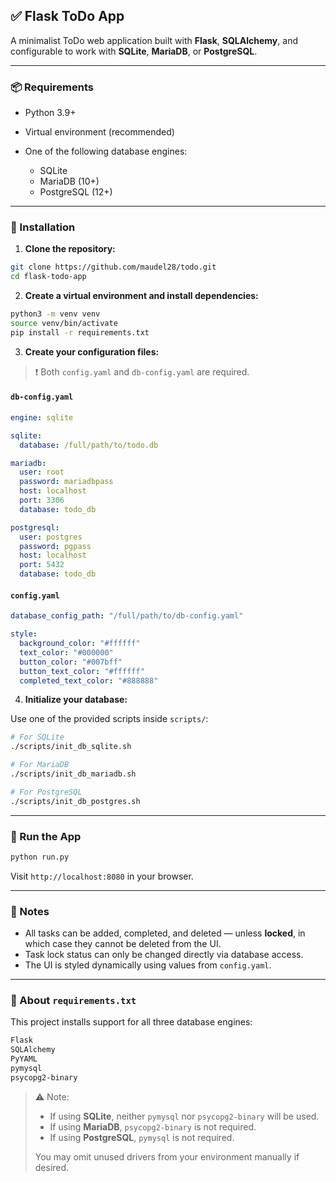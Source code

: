 ## ✅ Flask ToDo App

A minimalist ToDo web application built with **Flask**, **SQLAlchemy**, and configurable to work with **SQLite**, **MariaDB**, or **PostgreSQL**.

---

### 📦 Requirements

* Python 3.9+
* Virtual environment (recommended)
* One of the following database engines:

  * SQLite
  * MariaDB (10+)
  * PostgreSQL (12+)

---

### 🔧 Installation

1. **Clone the repository:**

```bash
git clone https://github.com/maudel28/todo.git
cd flask-todo-app
```

2. **Create a virtual environment and install dependencies:**

```bash
python3 -m venv venv
source venv/bin/activate
pip install -r requirements.txt
```

3. **Create your configuration files:**

> ❗ Both `config.yaml` and `db-config.yaml` are required.

#### `db-config.yaml`

```yaml
engine: sqlite

sqlite:
  database: /full/path/to/todo.db

mariadb:
  user: root
  password: mariadbpass
  host: localhost
  port: 3306
  database: todo_db

postgresql:
  user: postgres
  password: pgpass
  host: localhost
  port: 5432
  database: todo_db
```

#### `config.yaml`

```yaml
database_config_path: "/full/path/to/db-config.yaml"

style:
  background_color: "#ffffff"
  text_color: "#000000"
  button_color: "#007bff"
  button_text_color: "#ffffff"
  completed_text_color: "#888888"
```

4. **Initialize your database:**

Use one of the provided scripts inside `scripts/`:

```bash
# For SQLite
./scripts/init_db_sqlite.sh

# For MariaDB
./scripts/init_db_mariadb.sh

# For PostgreSQL
./scripts/init_db_postgres.sh
```

---

### 🚀 Run the App

```bash
python run.py
```

Visit `http://localhost:8080` in your browser.

---

### 📌 Notes

* All tasks can be added, completed, and deleted — unless **locked**, in which case they cannot be deleted from the UI.
* Task lock status can only be changed directly via database access.
* The UI is styled dynamically using values from `config.yaml`.

---

### 📎 About `requirements.txt`

This project installs support for all three database engines:

```txt
Flask
SQLAlchemy
PyYAML
pymysql
psycopg2-binary
```

> ⚠️ Note:
>
> * If using **SQLite**, neither `pymysql` nor `psycopg2-binary` will be used.
> * If using **MariaDB**, `psycopg2-binary` is not required.
> * If using **PostgreSQL**, `pymysql` is not required.
>
> You may omit unused drivers from your environment manually if desired.
